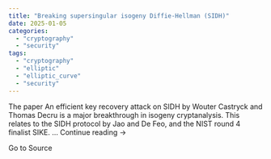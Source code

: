 ```yaml
---
title: "Breaking supersingular isogeny Diffie-Hellman (SIDH)"
date: 2025-01-05
categories: 
  - "cryptography"
  - "security"
tags: 
  - "cryptography"
  - "elliptic"
  - "elliptic_curve"
  - "security"
---
```


The paper An efficient key recovery attack on SIDH by Wouter Castryck and Thomas Decru is a major breakthrough in isogeny cryptanalysis. This relates to the SIDH protocol by Jao and De Feo, and the NIST round 4 finalist SIKE. … Continue reading →

Go to Source

